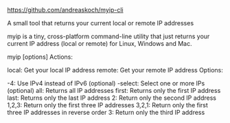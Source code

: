 https://github.com/andreaskoch/myip-cli

A small tool that returns your current local or remote IP addresses

myip is a tiny, cross-platform command-line utility that just returns your current IP address (local or remote) for Linux, Windows and Mac.

myip <action> [options]
Actions:

local: Get your local IP address
remote: Get your remote IP address
Options:

-4: Use IPv4 instead of IPv6 (optional)
-select: Select one or more IPs (optional)
all: Returns all IP addresses
first: Returns only the first IP address
last: Returns only the last IP address
2: Return only the second IP address
1,2,3: Return only the first three IP addresses
3,2,1: Return only the first three IP addresses in reverse order
3: Return only the third IP address